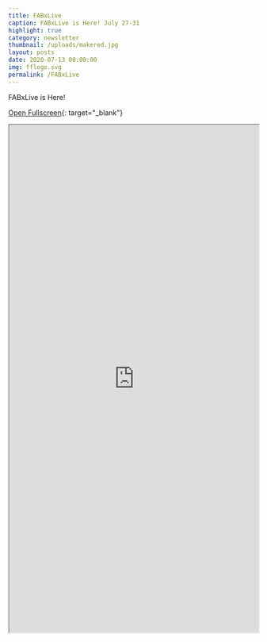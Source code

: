 ```yaml
---
title: FABxLive 
caption: FABxLive is Here! July 27-31
highlight: true
category: newsletter
thumbnail: /uploads/makered.jpg
layout: posts
date: 2020-07-13 00:00:00
img: fflogo.svg
permalink: /FABxLive
---
```


FABxLive is Here\!

[Open Fullscreen](http://mailchi.mp/fabfoundation.org/fabxlive){: target="_blank"}

<iframe src="http://mailchi.mp/fabfoundation.org/fabxlive" style="max-width: 1024px; width: 100%; margin: 0 auto; height: 1024px"></iframe>